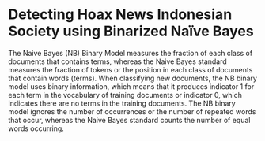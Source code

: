# Detecting Hoax News Indonesian Society using Binarized Naïve Bayes
The Naive Bayes (NB) Binary Model measures the fraction of each class of documents that contains terms, whereas the Naive Bayes standard measures the fraction of tokens or the position in each class of documents that contain words (terms). When classifying new documents, the NB binary model uses binary information, which means that it produces indicator 1 for each term in the vocabulary of training documents or indicator 0, which indicates there are no terms in the training documents. The NB binary model ignores the number of occurrences or the number of repeated words that occur, whereas the Naive Bayes standard counts the number of equal words occurring.

